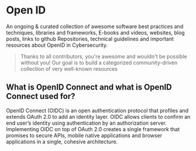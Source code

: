 # Open ID
An ongoing & curated collection of awesome software best practices and techniques, libraries and frameworks, E-books and videos, websites, blog posts, links to github Repositories, technical guidelines and important resources about OpenID in Cybersecurity.
> Thanks to all contributors, you're awesome and wouldn't be possible without you! Our goal is to build a categorized community-driven collection of very well-known resources


## What is OpenID Connect and what is OpenID Connect used for?


OpenID Connect (OIDC) is an open authentication protocol that profiles and extends OAuth 2.0 to add an identity layer. OIDC allows clients to confirm an end user’s identity using authentication by an authorization server. Implementing OIDC on top of OAuth 2.0 creates a single framework that promises to secure APIs, mobile native applications and browser applications in a single, cohesive architecture.
